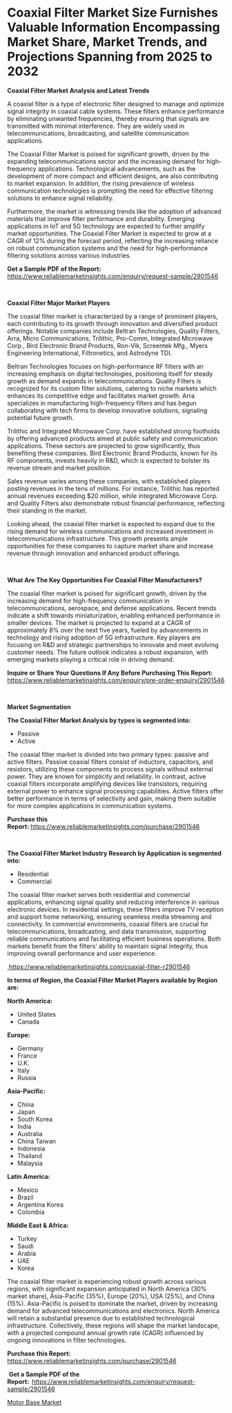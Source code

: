 <p><h1>Coaxial Filter Market Size Furnishes Valuable Information Encompassing Market Share, Market Trends, and Projections Spanning from 2025 to 2032</h1></p><p><strong>Coaxial Filter Market Analysis and Latest Trends</strong></p>
<p><p>A coaxial filter is a type of electronic filter designed to manage and optimize signal integrity in coaxial cable systems. These filters enhance performance by eliminating unwanted frequencies, thereby ensuring that signals are transmitted with minimal interference. They are widely used in telecommunications, broadcasting, and satellite communication applications.</p><p>The Coaxial Filter Market is poised for significant growth, driven by the expanding telecommunications sector and the increasing demand for high-frequency applications. Technological advancements, such as the development of more compact and efficient designs, are also contributing to market expansion. In addition, the rising prevalence of wireless communication technologies is prompting the need for effective filtering solutions to enhance signal reliability.</p><p>Furthermore, the market is witnessing trends like the adoption of advanced materials that improve filter performance and durability. Emerging applications in IoT and 5G technology are expected to further amplify market opportunities. The Coaxial Filter Market is expected to grow at a CAGR of 12% during the forecast period, reflecting the increasing reliance on robust communication systems and the need for high-performance filtering solutions across various industries.</p></p>
<p><strong>Get a Sample PDF of the Report:&nbsp;</strong> <a href="https://www.reliablemarketinsights.com/enquiry/request-sample/2901546?utm_campaign=3064&utm_medium=2&utm_source=Github&utm_content=ia&utm_term=16032025&utm_id=coaxial-filter">https://www.reliablemarketinsights.com/enquiry/request-sample/2901546</a></p>
<p>&nbsp;</p>
<p><strong>Coaxial Filter Major Market Players</strong></p>
<p><p>The coaxial filter market is characterized by a range of prominent players, each contributing to its growth through innovation and diversified product offerings. Notable companies include Beltran Technologies, Quality Filters, Arra, Micro Communications, Trilithic, Pro-Comm, Integrated Microwave Corp., Bird Electronic Brand Products, Ron-Vik, Screentek Mfg., Myers Engineering International, Filtronetics, and Astrodyne TDI.</p><p>Beltran Technologies focuses on high-performance RF filters with an increasing emphasis on digital technologies, positioning itself for steady growth as demand expands in telecommunications. Quality Filters is recognized for its custom filter solutions, catering to niche markets which enhances its competitive edge and facilitates market growth. Arra specializes in manufacturing high-frequency filters and has begun collaborating with tech firms to develop innovative solutions, signaling potential future growth.</p><p>Trilithic and Integrated Microwave Corp. have established strong footholds by offering advanced products aimed at public safety and communication applications. These sectors are projected to grow significantly, thus benefiting these companies. Bird Electronic Brand Products, known for its RF components, invests heavily in R&D, which is expected to bolster its revenue stream and market position.</p><p>Sales revenue varies among these companies, with established players posting revenues in the tens of millions. For instance, Trilithic has reported annual revenues exceeding $20 million, while integrated Microwave Corp. and Quality Filters also demonstrate robust financial performance, reflecting their standing in the market.</p><p>Looking ahead, the coaxial filter market is expected to expand due to the rising demand for wireless communications and increased investment in telecommunications infrastructure. This growth presents ample opportunities for these companies to capture market share and increase revenue through innovation and enhanced product offerings.</p></p>
<p>&nbsp;</p>
<p><strong>What Are The Key Opportunities For Coaxial Filter Manufacturers?</strong></p>
<p><p>The coaxial filter market is poised for significant growth, driven by the increasing demand for high-frequency communication in telecommunications, aerospace, and defense applications. Recent trends indicate a shift towards miniaturization, enabling enhanced performance in smaller devices. The market is projected to expand at a CAGR of approximately 8% over the next five years, fueled by advancements in technology and rising adoption of 5G infrastructure. Key players are focusing on R&D and strategic partnerships to innovate and meet evolving customer needs. The future outlook indicates a robust expansion, with emerging markets playing a critical role in driving demand.</p></p>
<p><strong>Inquire or Share Your Questions If Any Before Purchasing This Report:</strong> <a href="https://www.reliablemarketinsights.com/enquiry/pre-order-enquiry/2901546?utm_campaign=3064&utm_medium=2&utm_source=Github&utm_content=ia&utm_term=16032025&utm_id=coaxial-filter">https://www.reliablemarketinsights.com/enquiry/pre-order-enquiry/2901546</a></p>
<p>&nbsp;</p>
<p><strong>Market Segmentation</strong></p>
<p><strong>The Coaxial Filter Market Analysis by types is segmented into:</strong></p>
<p><ul><li>Passive</li><li>Active</li></ul></p>
<p><p>The coaxial filter market is divided into two primary types: passive and active filters. Passive coaxial filters consist of inductors, capacitors, and resistors, utilizing these components to process signals without external power. They are known for simplicity and reliability. In contrast, active coaxial filters incorporate amplifying devices like transistors, requiring external power to enhance signal processing capabilities. Active filters offer better performance in terms of selectivity and gain, making them suitable for more complex applications in communication systems.</p></p>
<p><strong>Purchase this Report:&nbsp;</strong><a href="https://www.reliablemarketinsights.com/purchase/2901546?utm_campaign=3064&utm_medium=2&utm_source=Github&utm_content=ia&utm_term=16032025&utm_id=coaxial-filter">https://www.reliablemarketinsights.com/purchase/2901546</a></p>
<p>&nbsp;</p>
<p><strong>The Coaxial Filter Market Industry Research by Application is segmented into:</strong></p>
<p><ul><li>Residential</li><li>Commercial</li></ul></p>
<p><p>The coaxial filter market serves both residential and commercial applications, enhancing signal quality and reducing interference in various electronic devices. In residential settings, these filters improve TV reception and support home networking, ensuring seamless media streaming and connectivity. In commercial environments, coaxial filters are crucial for telecommunications, broadcasting, and data transmission, supporting reliable communications and facilitating efficient business operations. Both markets benefit from the filters’ ability to maintain signal integrity, thus improving overall performance and user experience.</p></p>
<p><a href="https://www.reliablemarketinsights.com/coaxial-filter-r2901546?utm_campaign=3064&utm_medium=2&utm_source=Github&utm_content=ia&utm_term=16032025&utm_id=coaxial-filter">&nbsp;https://www.reliablemarketinsights.com/coaxial-filter-r2901546</a></p>
<p><strong>In terms of Region, the Coaxial Filter Market Players available by Region are:</strong></p>
<p>
    <p> <strong> North America: </strong>
        <ul>
            <li>United States</li>
            <li>Canada</li>
        </ul>
        </p> 
    <p> <strong> Europe: </strong>
        <ul>
            <li>Germany</li>
            <li>France</li>
            <li>U.K.</li>
            <li>Italy</li>
            <li>Russia</li>
        </ul>
        </p> 
    <p> <strong> Asia-Pacific: </strong>
        <ul>
            <li>China</li>
            <li>Japan</li>
            <li>South Korea</li>
            <li>India</li>
            <li>Australia</li>
            <li>China Taiwan</li>
            <li>Indonesia</li>
            <li>Thailand</li>
            <li>Malaysia</li>
        </ul>
        </p> 
    <p> <strong> Latin America: </strong>
        <ul>
            <li>Mexico</li>
            <li>Brazil</li>
            <li>Argentina Korea</li>
            <li>Colombia</li>
        </ul>
        </p> 
    <p> <strong> Middle East & Africa: </strong>
        <ul>
            <li>Turkey</li>
            <li>Saudi</li>
            <li>Arabia</li>
            <li>UAE</li>
            <li>Korea</li>
        </ul>
    </p>
    </p>
<p><p>The coaxial filter market is experiencing robust growth across various regions, with significant expansion anticipated in North America (30% market share), Asia-Pacific (35%), Europe (20%), USA (25%), and China (15%). Asia-Pacific is poised to dominate the market, driven by increasing demand for advanced telecommunications and electronics. North America will retain a substantial presence due to established technological infrastructure. Collectively, these regions will shape the market landscape, with a projected compound annual growth rate (CAGR) influenced by ongoing innovations in filter technologies.</p></p>
<p><strong>Purchase this Report: </strong><a href="https://www.reliablemarketinsights.com/purchase/2901546?utm_campaign=3064&utm_medium=2&utm_source=Github&utm_content=ia&utm_term=16032025&utm_id=coaxial-filter">https://www.reliablemarketinsights.com/purchase/2901546</a></p>
<p>&nbsp;<strong>Get a Sample PDF of the Report:&nbsp;&nbsp;</strong><a href="https://www.reliablemarketinsights.com/enquiry/request-sample/2901546?utm_campaign=3064&utm_medium=2&utm_source=Github&utm_content=ia&utm_term=16032025&utm_id=coaxial-filter">https://www.reliablemarketinsights.com/enquiry/request-sample/2901546</a></p>
<p><strong></strong></p>
<p><p><a href="https://github.com/sefathlehki/Market-Research-Report-List-1/blob/main/motor-base-market.md?utm_campaign=3064&utm_medium=2&utm_source=Github&utm_content=ia&utm_term=16032025&utm_id=coaxial-filter">Motor Base Market</a></p></p>